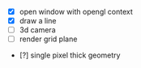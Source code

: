 * [x] open window with opengl context
* [x] draw a line
* [ ] 3d camera
* [ ] render grid plane
* [?] single pixel thick geometry
